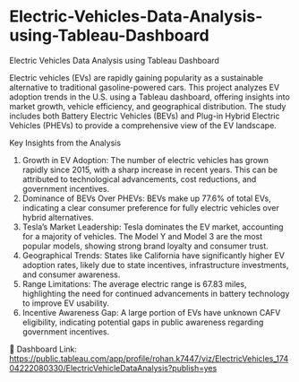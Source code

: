 # Electric-Vehicles-Data-Analysis-using-Tableau-Dashboard
Electric Vehicles Data Analysis using Tableau Dashboard

Electric vehicles (EVs) are rapidly gaining popularity as a sustainable alternative to traditional gasoline-powered cars. This project analyzes EV adoption trends in the U.S. using a Tableau dashboard, offering insights into market growth, vehicle efficiency, and geographical distribution. The study includes both Battery Electric Vehicles (BEVs) and Plug-in Hybrid Electric Vehicles (PHEVs) to provide a comprehensive view of the EV landscape.

Key Insights from the Analysis

1. Growth in EV Adoption: The number of electric vehicles has grown rapidly since 2015, with a sharp increase in recent years. This can be attributed to technological advancements, cost reductions, and government incentives.
2. Dominance of BEVs Over PHEVs: BEVs make up 77.6% of total EVs, indicating a clear consumer preference for fully electric vehicles over hybrid alternatives.
3. Tesla’s Market Leadership: Tesla dominates the EV market, accounting for a majority of vehicles. The Model Y and Model 3 are the most popular models, showing strong brand loyalty and consumer trust.
4. Geographical Trends: States like California have significantly higher EV adoption rates, likely due to state incentives, infrastructure investments, and consumer awareness.
5. Range Limitations: The average electric range is 67.83 miles, highlighting the need for continued advancements in battery technology to improve EV usability.
6. Incentive Awareness Gap: A large portion of EVs have unknown CAFV eligibility, indicating potential gaps in public awareness regarding government incentives.

🔗 Dashboard Link: https://public.tableau.com/app/profile/rohan.k7447/viz/ElectricVehicles_17404222080330/ElectricVehicleDataAnalysis?publish=yes